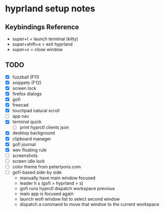 # hyprland setup notes

## Keybindings Reference

- super+t = launch terminal (kitty)
- super+shift+x = exit hyprland
- super+x = close window

## TODO

- [x] fuzzball (F11)
- [x] snippets (F12)
- [x] screen lock
- [x] firefox dialogs
- [x] gofi
- [x] freecad
- [x] touchpad natural scroll
- [ ] app nav
- [x] terminal quick
  - [ ] print hyprctl clients json
- [x] desktop background
- [x] clipboard manager
- [x] gofi journal
- [x] wev floating rule
- [ ] screenshots
- [ ] screen idle lock
- [ ] color theme from peterlyons.com
- [ ] gofi-based side-by side
  - manually have main window focused
  - leader h s (gofi > hyprland > s)
  - gofi runs hyprctl dispatch workspace previous
  - main app is focused again
  - launch wofi window list to select second window
  - dispatch a command to move that window to the current workspace

